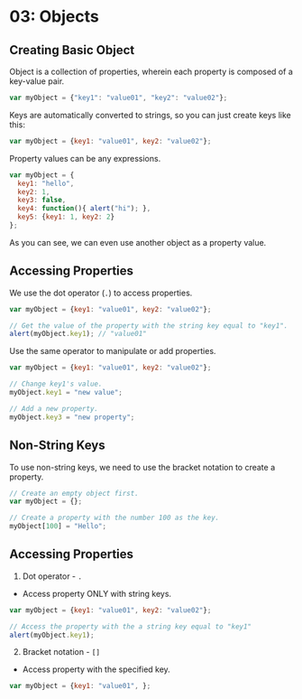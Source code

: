# 03: Objects

## Creating Basic Object

Object is a collection of properties, wherein each property is composed of a key-value pair.

```js
var myObject = {"key1": "value01", "key2": "value02"};
```

Keys are automatically converted to strings, so you can just create keys like this:

```js
var myObject = {key1: "value01", key2: "value02"};
```

Property values can be any expressions.

```js
var myObject = {
  key1: "hello",
  key2: 1,
  key3: false,
  key4: function(){ alert("hi"); },
  key5: {key1: 1, key2: 2}
};
```

As you can see, we can even use another object as a property value.

## Accessing Properties

We use the dot operator (`.`) to access properties. 

```js
var myObject = {key1: "value01", key2: "value02"};

// Get the value of the property with the string key equal to "key1".
alert(myObject.key1); // "value01"
```

Use the same operator to manipulate or add properties.

```js
var myObject = {key1: "value01", key2: "value02"};

// Change key1's value.
myObject.key1 = "new value";

// Add a new property.
myObject.key3 = "new property";
```



## Non-String Keys

To use non-string keys, we need to use the bracket notation to create a property.

```js
// Create an empty object first.
var myObject = {};

// Create a property with the number 100 as the key.
myObject[100] = "Hello";
```

## Accessing Properties

1. Dot operator - `.`
  
  - Access property ONLY with string keys.

  ```js
  var myObject = {key1: "value01", key2: "value02"};
  
  // Access the property with the a string key equal to "key1"
  alert(myObject.key1);
  ```

2. Bracket notation - `[]`

  - Access property with the specified key.
  
  ```js
  var myObject = {key1: "value01", };
  ```
